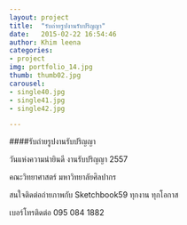 ```yaml
---
layout: project
title:  "รับถ่ายรูปงานรับปริญญา"
date:   2015-02-22 16:54:46
author: Khim leena
categories:
- project
img: portfolio_14.jpg
thumb: thumb02.jpg
carousel:
- single40.jpg
- single41.jpg
- single42.jpg

---
```

####รับถ่ายรูปงานรับปริญญา

วันแห่งความน่ายินดี งานรับปริญญา 2557

คณะวิทยาศาสตร์ มหาวิทยาลัยศิลปากร

สนใจติดต่อถ่ายภาพกับ Sketchbook59 ทุกงาน ทุกโอกาส 

เบอร์โทรติดต่อ 095 084 1882
